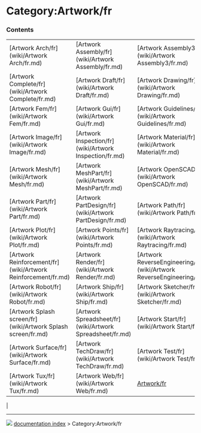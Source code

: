 # Category:Artwork/fr


### Contents

|     |     |     |
| --- | --- | --- |
| [Artwork Arch/fr](wiki/Artwork Arch/fr.md) | [Artwork Assembly/fr](wiki/Artwork Assembly/fr.md) | [Artwork Assembly3/fr](wiki/Artwork Assembly3/fr.md) |
| [Artwork Complete/fr](wiki/Artwork Complete/fr.md) | [Artwork Draft/fr](wiki/Artwork Draft/fr.md) | [Artwork Drawing/fr](wiki/Artwork Drawing/fr.md) |
| [Artwork Fem/fr](wiki/Artwork Fem/fr.md) | [Artwork Gui/fr](wiki/Artwork Gui/fr.md) | [Artwork Guidelines/fr](wiki/Artwork Guidelines/fr.md) |
| [Artwork Image/fr](wiki/Artwork Image/fr.md) | [Artwork Inspection/fr](wiki/Artwork Inspection/fr.md) | [Artwork Material/fr](wiki/Artwork Material/fr.md) |
| [Artwork Mesh/fr](wiki/Artwork Mesh/fr.md) | [Artwork MeshPart/fr](wiki/Artwork MeshPart/fr.md) | [Artwork OpenSCAD/fr](wiki/Artwork OpenSCAD/fr.md) |
| [Artwork Part/fr](wiki/Artwork Part/fr.md) | [Artwork PartDesign/fr](wiki/Artwork PartDesign/fr.md) | [Artwork Path/fr](wiki/Artwork Path/fr.md) |
| [Artwork Plot/fr](wiki/Artwork Plot/fr.md) | [Artwork Points/fr](wiki/Artwork Points/fr.md) | [Artwork Raytracing/fr](wiki/Artwork Raytracing/fr.md) |
| [Artwork Reinforcement/fr](wiki/Artwork Reinforcement/fr.md) | [Artwork Render/fr](wiki/Artwork Render/fr.md) | [Artwork ReverseEngineering/fr](wiki/Artwork ReverseEngineering/fr.md) |
| [Artwork Robot/fr](wiki/Artwork Robot/fr.md) | [Artwork Ship/fr](wiki/Artwork Ship/fr.md) | [Artwork Sketcher/fr](wiki/Artwork Sketcher/fr.md) |
| [Artwork Splash screen/fr](wiki/Artwork Splash screen/fr.md) | [Artwork Spreadsheet/fr](wiki/Artwork Spreadsheet/fr.md) | [Artwork Start/fr](wiki/Artwork Start/fr.md) |
| [Artwork Surface/fr](wiki/Artwork Surface/fr.md) | [Artwork TechDraw/fr](wiki/Artwork TechDraw/fr.md) | [Artwork Test/fr](wiki/Artwork Test/fr.md) |
| [Artwork Tux/fr](wiki/Artwork Tux/fr.md) | [Artwork Web/fr](wiki/Artwork Web/fr.md) | [Artwork/fr](wiki/Artwork/fr.md) |
|



---
![](images/Right_arrow.png) [documentation index](../README.md) > Category:Artwork/fr
